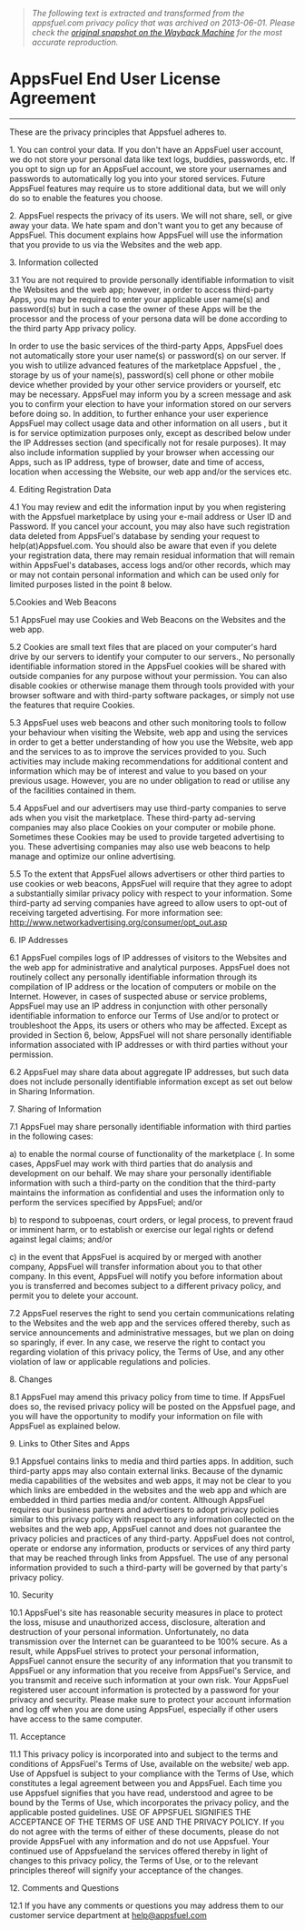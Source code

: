 > *The following text is extracted and transformed from the appsfuel.com privacy policy that was archived on 2013-06-01. Please check the [original snapshot on the Wayback Machine](https://web.archive.org/web/20130601135952id_/http%3A//appsfuel.com/static/privacy) for the most accurate reproduction.*

# AppsFuel End User License Agreement

* * *

These are the privacy principles that Appsfuel adheres to.

1\. You can control your data. If you don't have an AppsFuel user account, we do not store your personal data like text logs, buddies, passwords, etc. If you opt to sign up for an AppsFuel account, we store your usernames and passwords to automatically log you into your stored services. Future AppsFuel features may require us to store additional data, but we will only do so to enable the features you choose. 

2\. AppsFuel respects the privacy of its users. We will not share, sell, or give away your data. We hate spam and don't want you to get any because of AppsFuel. This document explains how AppsFuel will use the information that you provide to us via the Websites and the web app. 

3\. Information collected

3.1 You are not required to provide personally identifiable information to visit the Websites and the web app; however, in order to access third-party Apps, you may be required to enter your applicable user name(s) and password(s) but in such a case the owner of these Apps will be the processor and the process of your persona data will be done according to the third party App privacy policy.

In order to use the basic services of the third-party Apps, AppsFuel does not automatically store your user name(s) or password(s) on our server. If you wish to utilize advanced features of the marketplace Appsfuel , the , storage by us of your name(s), password(s) cell phone or other mobile device whether provided by your other service providers or yourself, etc may be necessary. AppsFuel may inform you by a screen message and ask you to confirm your election to have your information stored on our servers before doing so. In addition, to further enhance your user experience AppsFuel may collect usage data and other information on all users , but it is for service optimization purposes only, except as described below under the IP Addresses section (and specifically not for resale purposes). It may also include information supplied by your browser when accessing our Apps, such as IP address, type of browser, date and time of access, location when accessing the Website, our web app and/or the services etc. 

4\. Editing Registration Data

4.1 You may review and edit the information input by you when registering with the Appsfuel marketplace by using your e-mail address or User ID and Password. If you cancel your account, you may also have such registration data deleted from AppsFuel's database by sending your request to help(at)Appsfuel.com. You should also be aware that even if you delete your registration data, there may remain residual information that will remain within AppsFuel's databases, access logs and/or other records, which may or may not contain personal information and which can be used only for limited purposes listed in the point 8 below.

5.Cookies and Web Beacons

5.1 AppsFuel may use Cookies and Web Beacons on the Websites and the web app.

5.2 Cookies are small text files that are placed on your computer's hard drive by our servers to identify your computer to our servers., No personally identifiable information stored in the AppsFuel cookies will be shared with outside companies for any purpose without your permission. You can also disable cookies or otherwise manage them through tools provided with your browser software and with third-party software packages, or simply not use the features that require Cookies.

5.3 AppsFuel uses web beacons and other such monitoring tools to follow your behaviour when visiting the Website, web app and using the services in order to get a better understanding of how you use the Website, web app and the services to as to improve the services provided to you. Such activities may include making recommendations for additional content and information which may be of interest and value to you based on your previous usage. However, you are no under obligation to read or utilise any of the facilities contained in them.

5.4 AppsFuel and our advertisers may use third-party companies to serve ads when you visit the marketplace. These third-party ad-serving companies may also place Cookies on your computer or mobile phone. Sometimes these Cookies may be used to provide targeted advertising to you. These advertising companies may also use web beacons to help manage and optimize our online advertising.

5.5 To the extent that AppsFuel allows advertisers or other third parties to use cookies or web beacons, AppsFuel will require that they agree to adopt a substantially similar privacy policy with respect to your information. Some third-party ad serving companies have agreed to allow users to opt-out of receiving targeted advertising. For more information see: http://www.networkadvertising.org/consumer/opt_out.asp 

6\. IP Addresses

6.1 AppsFuel compiles logs of IP addresses of visitors to the Websites and the web app for administrative and analytical purposes. AppsFuel does not routinely collect any personally identifiable information through its compilation of IP address or the location of computers or mobile on the Internet. However, in cases of suspected abuse or service problems, AppsFuel may use an IP address in conjunction with other personally identifiable information to enforce our Terms of Use and/or to protect or troubleshoot the Apps, its users or others who may be affected. Except as provided in Section 6, below, AppsFuel will not share personally identifiable information associated with IP addresses or with third parties without your permission.

6.2 AppsFuel may share data about aggregate IP addresses, but such data does not include personally identifiable information except as set out below in Sharing Information. 

7\. Sharing of Information

7.1 AppsFuel may share personally identifiable information with third parties in the following cases:

a) to enable the normal course of functionality of the marketplace (. In some cases, AppsFuel may work with third parties that do analysis and development on our behalf. We may share your personally identifiable information with such a third-party on the condition that the third-party maintains the information as confidential and uses the information only to perform the services specified by AppsFuel; and/or

b) to respond to subpoenas, court orders, or legal process, to prevent fraud or imminent harm, or to establish or exercise our legal rights or defend against legal claims; and/or

c) in the event that AppsFuel is acquired by or merged with another company, AppsFuel will transfer information about you to that other company. In this event, AppsFuel will notify you before information about you is transferred and becomes subject to a different privacy policy, and permit you to delete your account.

7.2 AppsFuel reserves the right to send you certain communications relating to the Websites and the web app and the services offered thereby, such as service announcements and administrative messages, but we plan on doing so sparingly, if ever. In any case, we reserve the right to contact you regarding violation of this privacy policy, the Terms of Use, and any other violation of law or applicable regulations and policies.

8\. Changes

8.1 AppsFuel may amend this privacy policy from time to time. If AppsFuel does so, the revised privacy policy will be posted on the Appsfuel page, and you will have the opportunity to modify your information on file with AppsFuel as explained below.

9\. Links to Other Sites and Apps

9.1 Appsfuel contains links to media and third parties apps. In addition, such third-party apps may also contain external links. Because of the dynamic media capabilities of the websites and web apps, it may not be clear to you which links are embedded in the websites and the web app and which are embedded in third parties media and/or content. Although AppsFuel requires our business partners and advertisers to adopt privacy policies similar to this privacy policy with respect to any information collected on the websites and the web app, AppsFuel cannot and does not guarantee the privacy policies and practices of any third-party. AppsFuel does not control, operate or endorse any information, products or services of any third party that may be reached through links from Appsfuel. The use of any personal information provided to such a third-party will be governed by that party's privacy policy. 

10\. Security

10.1 AppsFuel's site has reasonable security measures in place to protect the loss, misuse and unauthorized access, disclosure, alteration and destruction of your personal information. Unfortunately, no data transmission over the Internet can be guaranteed to be 100% secure. As a result, while AppsFuel strives to protect your personal information, AppsFuel cannot ensure the security of any information that you transmit to AppsFuel or any information that you receive from AppsFuel's Service, and you transmit and receive such information at your own risk. Your AppsFuel registered user account information is protected by a password for your privacy and security. Please make sure to protect your account information and log off when you are done using AppsFuel, especially if other users have access to the same computer. 

11\. Acceptance

11.1 This privacy policy is incorporated into and subject to the terms and conditions of AppsFuel's Terms of Use, available on the website/ web app. Use of Appsfuel is subject to your compliance with the Terms of Use, which constitutes a legal agreement between you and AppsFuel. Each time you use Appsfuel signifies that you have read, understood and agree to be bound by the Terms of Use, which incorporates the privacy policy, and the applicable posted guidelines. USE OF APPSFUEL SIGNIFIES THE ACCEPTANCE OF THE TERMS OF USE AND THE PRIVACY POLICY. If you do not agree with the terms of either of these documents, please do not provide AppsFuel with any information and do not use Appsfuel. Your continued use of Appsfueland the services offered thereby in light of changes to this privacy policy, the Terms of Use, or to the relevant principles thereof will signify your acceptance of the changes. 

12\. Comments and Questions

12.1 If you have any comments or questions you may address them to our customer service department at [help@appsfuel.com](mailto:help@appsfuel.com)
